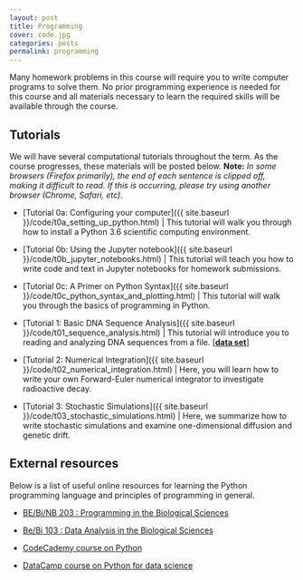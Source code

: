 ```yaml
---
layout: post
title: Programming
cover: code.jpg
categories: posts
permalink: programming
---
```


Many homework problems in this course will require you to write computer programs to solve them. No prior programming experience is needed for this course and all materials necessary to learn the required skills will be available through the course.

## Tutorials
We will have several computational tutorials throughout the term. As the course
progresses, these materials will be posted below. **Note:** *In some browsers (Firefox primarily), the end of each sentence is clipped off, making it difficult to read. If this is occurring, please try using another browser (Chrome, Safari, etc).*

* [Tutorial 0a: Configuring your computer]({{ site.baseurl }}/code/t0a_setting_up_python.html) \| This tutorial will walk you through how to install a Python 3.6 scientific computing environment.

* [Tutorial 0b: Using the Jupyter notebook]({{ site.baseurl }}/code/t0b_jupyter_notebooks.html) \| This tutorial will teach you how to write code and text in Jupyter notebooks for homework submissions.

* [Tutorial 0c: A Primer on Python Syntax]({{ site.baseurl }}/code/t0c_python_syntax_and_plotting.html) \| This tutorial will walk you through the basics of programming in Python.

* [Tutorial 1: Basic DNA Sequence Analysis]({{ site.baseurl }}/code/t01_sequence_analysis.html) \| This tutorial will introduce you to reading and analyzing DNA sequences from a file. [[**data set**]](http://www.rpgroup.caltech.edu/courses/bi1_2017/data/mabuya_atlantica.zip)

* [Tutorial 2: Numerical Integration]({{ site.baseurl }}/code/t02_numerical_integration.html) \| Here, you will learn how to write your own Forward-Euler numerical integrator to  investigate radioactive decay.

* [Tutorial 3: Stochastic Simulations]({{ site.baseurl }}/code/t03_stochastic_simulations.html) \| Here, we summarize how to write stochastic simulations and examine one-dimensional diffusion and genetic drift.

## External resources
Below is a list of useful online resources for learning the Python programming language and principles of programming in general.

* [BE/Bi/NB 203 : Programming in the Biological Sciences](http://justinbois.github.io/bootcamp/2016/)

* [Be/Bi 103 : Data Analysis in the Biological Sciences](http://www.bebi103.caltech.edu)

* [CodeCademy course on Python](https://www.codecademy.com/learn/python)

* [DataCamp course on Python for data science](https://www.datacamp.com/courses/intro-to-python-for-data-science)
